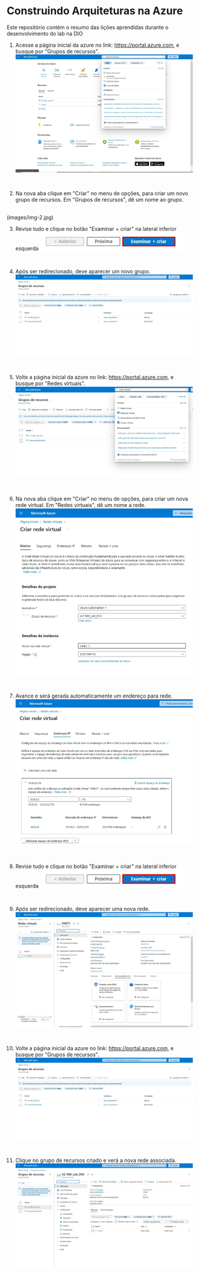 # Construindo Arquiteturas na Azure

Este repositório contém o resumo das lições aprendidas durante o desenvolvimento do lab na DIO

1. Acesse a página inicial da azure no link: https://portal.azure.com, e busque por "Grupos de recursos".
![Página Inicial da Azure](images/img-1.jpg)

<br>

2. Na nova aba clique em "Criar" no menu de opções, para criar um novo grupo de recursos. Em "Grupos de recursos", dê um nome ao grupo.
<br>
(images/img-2.jpg)

<br>

3. Revise tudo e clique no botão "Examinar + criar" na lateral inferior esquerda
![Botão Examinar + Criar](images/img-6.jpg)

<br>

4. Após ser redirecionado, deve aparecer um novo grupo.
![Tela de implantação concluida](images/img-9.jpg)

<br>

5. Volte a página inicial da azure no link: https://portal.azure.com, e busque por "Redes virtuais".
![Página Inicial da Azure](images/img-3.jpg)

<br>

6. Na nova aba clique em "Criar" no menu de opções, para criar um nova rede virtual. Em "Redes virtuais", dê um nome a rede.
![Detalhes do projeto](images/img-4.jpg)

<br>

7. Avance e será gerada automaticamente um endereço para rede.
![Serviços Cognitivos da Azure](images/img-5.jpg)

<br>

8. Revise tudo e clique no botão "Examinar + criar" na lateral inferior esquerda
![Botão Examinar + Criar](images/img-6.jpg)

<br>

9. Após ser redirecionado, deve aparecer uma nova rede.
![Tela de implantação concluida](images/img-8.jpg)

<br>

10. Volte a página inicial da azure no link: https://portal.azure.com, e busque por "Grupos de recursos".
![Tela de implantação concluida](images/img-9.jpg)

<br>

11. Clique no grupo de recursos criado e verá a nova rede associada.
![Página Inicial da Azure](images/img-10.jpg)

<br>
